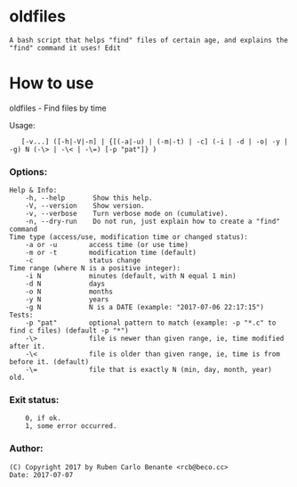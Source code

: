 # oldfiles

    A bash script that helps "find" files of certain age, and explains the "find" command it uses!￼Edit

# How to use

oldfiles - Find files by time

Usage:

`   [-v...] ([-h|-V|-n] | {[(-a|-u) | (-m|-t) | -c] (-i | -d | -o| -y | -g) N (-\> | -\< | -\=) [-p "pat"]} )`

### Options:

```
Help & Info:
    -h, --help       Show this help.
    -V, --version    Show version.
    -v, --verbose    Turn verbose mode on (cumulative).
    -n, --dry-run    Do not run, just explain how to create a "find" command
Time type (access/use, modification time or changed status):
    -a or -u        access time (or use time)
    -m or -t        modification time (default)
    -c              status change
Time range (where N is a positive integer):
    -i N            minutes (default, with N equal 1 min)
    -d N            days
    -o N            months
    -y N            years
    -g N            N is a DATE (example: "2017-07-06 22:17:15")
Tests:
    -p "pat"        optional pattern to match (example: -p "*.c" to find c files) (default -p "*")
    -\>             file is newer than given range, ie, time modified after it.
    -\<             file is older than given range, ie, time is from before it. (default)
    -\=             file that is exactly N (min, day, month, year) old.
```

### Exit status:

```
    0, if ok.
    1, some error occurred.
```

### Author:

```
(C) Copyright 2017 by Ruben Carlo Benante <rcb@beco.cc>
Date: 2017-07-07
```

